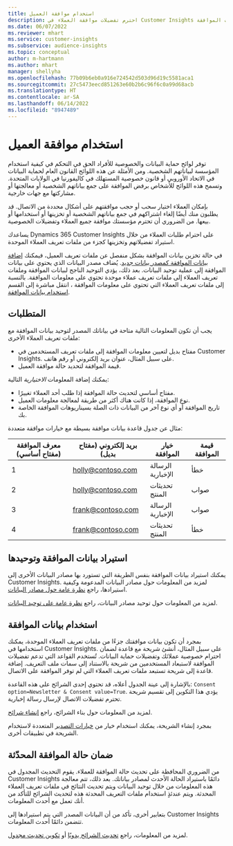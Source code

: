 ```yaml
---
title: استخدام موافقة العميل
description: احترم تفضيلات موافقة العملاء في Customer Insights عن طريق استيراد بيانات الموافقة.
ms.date: 06/07/2022
ms.reviewer: mhart
ms.service: customer-insights
ms.subservice: audience-insights
ms.topic: conceptual
author: m-hartmann
ms.author: mhart
manager: shellyha
ms.openlocfilehash: 77b09b6eb0a916e724542d503d96d19c5581aca1
ms.sourcegitcommit: 27c5473eecd851263e60b2b6c96f6c0a99d68acb
ms.translationtype: HT
ms.contentlocale: ar-SA
ms.lasthandoff: 06/14/2022
ms.locfileid: "8947489"
---
```

# <a name="use-customer-consent"></a>استخدام موافقة العميل

توفر لوائح حماية البيانات والخصوصية للأفراد الحق في التحكم في كيفية استخدام المؤسسة لبياناتهم الشخصية. ومن الأمثلة عن هذه اللوائح القانون العام لحماية البيانات في الاتحاد الأوروبي أو قانون خصوصية المستهلك في كاليفورنيا في الولايات المتحدة. وتسمح هذه اللوائح للأشخاص برفض الموافقة على جمع بياناتهم الشخصية أو معالجتها أو مشاركتها مع جهات خارجية.  

بإمكان العملاء اختيار سحب أو حجب موافقتهم على أشكال محددة من الاتصال. قد يطلبون منك أيضًا إلغاء اشتراكهم في جمع بياناتهم الشخصية أو تخزينها أو استخدامها أو بيعها. من الضروري أن تحترم مؤسستك موافقة جميع العملاء وتفضيلات الخصوصية.  

يساعدك Dynamics 365 Customer Insights على احترام طلبات العملاء من خلال استيراد تفضيلاتهم وتخزينها كجزء من ملفات تعريف العملاء الموحدة.

في حالة تخزين بيانات الموافقة بشكل منفصل عن ملفات تعريف العميل، فيمكنك [إضافة بيانات الموافقة كمصدر بيانات جديد](#import-and-unify-consent-data). يُضاف مصدر البيانات الذي يحتوي على بيانات الموافقة إلى عملية توحيد البيانات. بعد ذلك، يؤدي التوحيد الناجح لبيانات الموافقة وملفات تعريف العملاء إلى ملفات تعريف عملاء موحدة تحتوي على معلومات الموافقة. بالنسبة إلى ملفات تعريف العملاء التي تحتوي على معلومات الموافقة ، انتقل مباشرة إلى القسم [استخدام بيانات الموافقة](#use-consent-data).

## <a name="prerequisites"></a>المتطلبات

يجب أن تكون المعلومات التالية متاحة في بياناتك المصدر لتوحيد بيانات الموافقة مع ملفات تعريف العملاء الأخرى:

- مفتاح بديل لتعيين معلومات الموافقة إلى ملفات تعريف المستخدمين في Customer Insights. على سبيل المثال، عنوان بريد إلكتروني أو رقم هاتف.
- قيمة الموافقة لتحديد حالة موافقة العميل.

يمكنك إضافة المعلومات *الاختيارية* التالية:

- مفتاح أساسي لتحديث حالة الموافقة إذا طلب أحد العملاء تغييرًا.
- نوع الموافقة، إذا كانت هناك أكثر من طريقة لمعالجة معلومات العميل.
- تاريخ الموافقة أو أي نوع آخر من البيانات ذات الصلة بسيناريوهات الموافقة الخاصة بك.

مثال عن جدول قاعدة بيانات موافقة بسيطة مع خيارات موافقة متعددة:

|معرف الموافقة (مفتاح أساسي)   |بريد إلكتروني (مفتاح بديل)  |خيار الموافقة  |قيمة الموافقة  |
|---------|---------|---------|---------|
|1     |  holly@contoso.com       |  الرسالة الإخبارية       |  خطأ       |
|2     |  holly@contoso.com       |  تحديثات المنتج       |  صواب       |
|3     |  frank@contoso.com       |  الرسالة الإخبارية       | صواب        |
|4    |  frank@contoso.com       |  تحديثات المنتج       |  خطأ       |

## <a name="import-and-unify-consent-data"></a>استيراد بيانات الموافقة وتوحيدها

يمكنك استيراد بيانات الموافقة بنفس الطريقة التي تستورد بها مصادر البيانات الأخرى إلى Customer Insights. لمزيد من المعلومات حول مصادر البيانات المدعومة وكيفية استيرادها، راجع [نظرة عامة حول مصادر البيانات](data-sources.md).

لمزيد من المعلومات حول توحيد مصادر البيانات، راجع [نظرة عامة على توحيد البيانات](data-unification.md).

## <a name="use-consent-data"></a>استخدام بيانات الموافقة

بمجرد أن تكون بيانات موافقتك جزءًا من ملفات تعريف العملاء الموحدة، يمكنك استخدامها في Customer Insights. على سبيل المثال، أنشئ شريحة مع قاعدة لضمان احترام خصوصية عملائك وتفضيلات حماية البيانات. تُستخدم القواعد التي تدعم تفضيلات الموافقة لاستبعاد المستخدمين من شريحة بالاستناد إلى سمات ملف التعريف. إضافة قاعدة إلى شريحة تستبعد ملفات تعريف العملاء التي لم توفر الموافقة على الاتصال.

بالإشارة إلى عينة الجدول أعلاه، قد تحتوي إحدى الشرائح على هذه القاعدة: `Consent option=Newsletter & Consent value=True`. يؤدي هذا التكوين إلى تقسيم شريحة تحترم تفضيلات الاتصال لإرسال رسالة إخبارية.

لمزيد من المعلومات حول بناء الشرائح، راجع [إنشاء شرائح](segment-builder.md).

بمجرد إنشاء الشريحة، يمكنك استخدام خيار من [خيارات التصدير](export-destinations.md) المتعددة لاستخدام الشريحة في تطبيقات أخرى.

## <a name="ensure-updated-consent-status"></a>ضمان حالة الموافقة المحدّثة

من الضروري المحافظة على تحديث حالة الموافقة للعملاء. يقوم التحديث المجدول في Customer Insights دائمًا باستيراد الحالة الأحدث لمصادر بياناتك. بعد ذلك، تتم معالجة هذه المعلومات من خلال توحيد البيانات ويتم تحديث النتائج في ملفات تعريف العملاء المحدثة. ويتم عندئذٍ استخدام ملفات التعريف المحدثة هذه لتحديث الشرائح للتأكد من أنك تعمل مع أحدث المعلومات.

بتعابير أخرى، تأكد من أن البيانات المصدر التي يتم استيرادها إلى Customer Insights تتضمن دائمًا أحدث المعلومات.

لمزيد من المعلومات، راجع [تحديث الشرائح يدويًا](segments.md#refresh-segments) أو [تكوين تحديث مجدول](system.md#schedule-tab).

